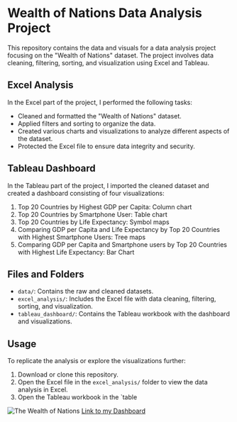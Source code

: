 # Wealth of Nations Data Analysis Project

This repository contains the data and visuals for a data analysis project focusing on the "Wealth of Nations" dataset. The project involves data cleaning, filtering, sorting, and visualization using Excel and Tableau.

## Excel Analysis

In the Excel part of the project, I performed the following tasks:

- Cleaned and formatted the "Wealth of Nations" dataset.
- Applied filters and sorting to organize the data.
- Created various charts and visualizations to analyze different aspects of the dataset.
- Protected the Excel file to ensure data integrity and security.

## Tableau Dashboard

In the Tableau part of the project, I imported the cleaned dataset and created a dashboard consisting of four visualizations:

1. Top 20 Countries by Highest GDP per Capita: Column chart
2. Top 20 Countries by Smartphone User: Table chart
3. Top 20 Countries by Life Expectancy: Symbol maps
4. Comparing GDP per Capita and Life Expectancy by Top 20 Countries with Highest Smartphone Users: Tree maps
5. Comparing GDP per Capita and Smartphone users by Top 20 Countries with Highest Life Expectancy: Bar Chart

## Files and Folders

- `data/`: Contains the raw and cleaned datasets.
- `excel_analysis/`: Includes the Excel file with data cleaning, filtering, sorting, and visualization.
- `tableau_dashboard/`: Contains the Tableau workbook with the dashboard and visualizations.

## Usage

To replicate the analysis or explore the visualizations further:

1. Download or clone this repository.
2. Open the Excel file in the `excel_analysis/` folder to view the data analysis in Excel.
3. Open the Tableau workbook in the `table

![The Wealth of Nations](https://github.com/Dhilan100/Excel-and-Tableau-project-using-Wealth-of-Nations-data-set/assets/168829846/2246b646-141b-4918-8e0b-417e4ea420ef)
[Link to my Dashboard](https://public.tableau.com/app/profile/dhilan.thiyagarajah7885/viz/TheWealthofNations_17115501650560/TheWealthofNations)
